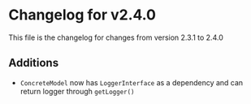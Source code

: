 # Changelog for v2.4.0

This file is the changelog for changes from version 2.3.1 to 2.4.0

## Additions
* `ConcreteModel` now has `LoggerInterface` as a dependency and can return logger through `getLogger()`
